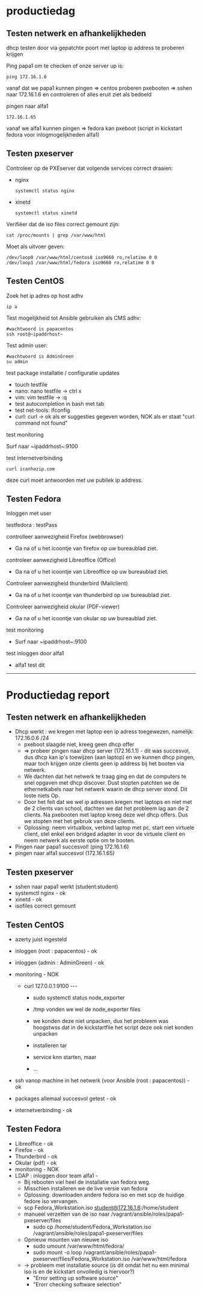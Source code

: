 # productiedag

## Testen netwerk en afhankelijkheden

dhcp testen door via gepatchte poort met laptop ip address te proberen krijgen

Ping papa1 om te checken of onze server up is:

	ping 172.16.1.6

vanaf dat we papa1 kunnen pingen
=> centos proberen pxebooten
=> sshen naar 172.16.1.6 en controleren of alles eruit ziet als bedoeld

pingen naar alfa1

	172.16.1.65

vanaf we alfa1 kunnen pingen
=> fedora kan pxeboot (script in kickstart fedora voor inlogmogelijkheden alfa1)

## Testen pxeserver

Controleer op de PXEserver dat volgende services correct draaien: 

- nginx

      systemctl status nginx

- xinetd
        

      systemctl status xinetd

Verifiëer dat de iso files correct gemount zijn:

    cat /proc/mounts | grep /var/www/html

Moet als uitvoer geven:

    /dev/loop0 /var/www/html/centos8 iso9660 ro,relatime 0 0
    /dev/loop1 /var/www/html/fedora iso9660 ro,relatime 0 0

## Testen CentOS

Zoek het ip adres op host adhv

	ip a

Test mogelijkheid tot Ansible gebruiken als CMS adhv:

	#wachtwoord is papacentos
	ssh root@~ipaddrhost~

Test admin user:

	#wachtwoord is AdminGreen
	su admin

test package installatie / configuratie updates

   * touch testfile
   * nano: nano testfile -> ctrl x
   * vim: vim testfile -> :q
   * test autocompletion in bash met tab
   * test net-tools: ifconfig
   * curl: curl -> ok als er suggesties gegeven worden, NOK als er staat "curl command not found" 

test monitoring

Surf naar ~ipaddrhost~:9100

test internetverbinding

	curl icanhazip.com

deze curl moet antwoorden met uw publiek ip address.

## Testen Fedora

Inloggen met user

testfedora : testPass

controlleer aanwezigheid Firefox (webbrowser)

  * Ga na of u het icoontje van firefox op uw bureaublad ziet. 

controleer aanwezigheid Libreoffice (Office)

  * Ga na of u het icoontje van Libreoffice op uw bureaublad ziet. 

Controleer aanwezigheid thunderbird (Mailclient)

  * Ga na of u het icoontje van thunderbird op uw bureaublad ziet. 

Controleer aanwezigheid okular (PDF-viewer)

  * Ga na of u het icoontje van okular op uw bureaublad ziet. 

test monitoring

  * Surf naar ~ipaddrhost~:9100

test inloggen door alfa1

* alfa1 test dit

-----

# Productiedag report

## Testen netwerk en afhankelijkheden

* Dhcp werkt : we kregen met laptop een ip adress toegewezen, namelijk: 172.16.0.6 /24
  * pxeboot slaagde niet, kreeg geen dhcp offer
  * => probeer pingen naar dhcp server (172.16.1.1) - dit was succesvol, dus dhcp kan ip's toewijzen (aan laptop) en we kunnen dhcp pingen, maar toch krijgen onze clients geen ip address bij het booten via netwerk.
  * We dachten dat het netwerk te traag ging en dat de computers te snel opgaven met dhcp discover.  Dust stopten patchten we de ethernetkabels naar het netwerk waarin de dhcp server stond. Dit loste niets Op.
  * Door het feit dat we wel ip adressen kregen met laptops en niet met de 2 clients van school, dachten we dat het probleem lag aan de 2 clients. Na pxebooten met laptop kreeg deze wel dhcp offers. Dus we stopten met het gebruik van deze clients.
  * Oplossing: neem virtualbox, verbind laptop met pc, start een virtuele client, stel enkel een bridged adapter in voor de virtuele client en neem netwerk als eerste optie om te booten.
* Pingen naar papa1 succesvol! (ping 172.16.1.6)
* pingen naar alfa1 succesvol (172.16.1.65)

## Testen pxeserver

* sshen naar papa1 werkt (student:student)
* systemctl nginx - ok
* xinetd  - ok
* isofiles correct gemount

## Testen CentOS

* azerty juist ingesteld

* inloggen (root : papacentos) - ok

* inloggen (admin : AdminGreen) - ok 

* monitoring - NOK

  * curl 127.0.0.1:9100 ---

    * sudo systemctl status node_exporter

    * /tmp vonden we wel de node_exporter files

    * we konden deze niet unpacken, dus het probleem was hoogstwss dat in de kickstartfile het script deze ook niet konden unpacken

    * installeren tar

    * service knn starten, maar

    * ...
    
      

* ssh vanop machine in het netwerk (voor Ansible (root : papacentos)) - ok 

* packages allemaal succesvol getest - ok

* internetverbinding - ok



## Testen Fedora

* Libreoffice - ok
* Firefox - ok
* Thunderbird - ok
* Okular (pdf) - ok
* monitoring - NOK
* LDAP : inloggen door team alfa1 -
  * Bij rebooten viel heel de installatie van fedora weg.
  * Misschien installeren we de live versie van fedora
  * Oplossing: downloaden andere fedora iso en met scp de huidige fedore iso vervangen.
  * scp Fedora_Workstation.iso student@172.16.1.6:/home/student
  * manueel verzetten van de iso naar /vagrant/ansible/roles/papa1-pxeserver/files
    * sudo cp /home/student/Fedora_Workstation.iso /vagrant/ansible/roles/papa1-pxeserver/files
  * Opnieuw mounten van nieuwe iso
    * sudo umount /var/www/html/fedora/
    * sudo mount -o loop /vagrant/ansible/roles/papa1-pxeserver/files/Fedora_Workstation.iso /var/www/html/fedora
  * -> probleem met installatie source (is dit omdat het nu een minimal iso is en de kickstart onvolledig is hiervoor?)
    * "Error setting up software source"
    * "Erorr checking software selection"